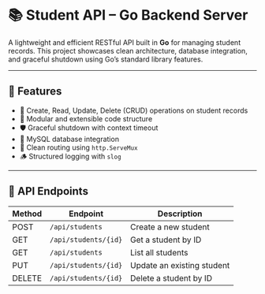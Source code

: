 # 📚 Student API – Go Backend Server

A lightweight and efficient RESTful API built in **Go** for managing student records. This project showcases clean architecture, database integration, and graceful shutdown using Go’s standard library features.

---

## 🚀 Features

- 🔧 Create, Read, Update, Delete (CRUD) operations on student records
- 🧩 Modular and extensible code structure
- 🛡️ Graceful shutdown with context timeout
- 💾 MySQL database integration
- 📂 Clean routing using `http.ServeMux`
- 🪵 Structured logging with `slog`

---

## 🧪 API Endpoints

| Method | Endpoint                 | Description            |
|--------|--------------------------|------------------------|
| POST   | `/api/students`          | Create a new student   |
| GET    | `/api/students/{id}`     | Get a student by ID    |
| GET    | `/api/students`          | List all students      |
| PUT    | `/api/students/{id}`     | Update an existing student |
| DELETE | `/api/students/{id}`     | Delete a student by ID |
